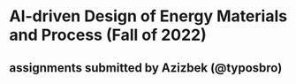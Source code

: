 # AI-driven Design of Energy Materials and Process (Fall of 2022)

## assignments submitted by Azizbek (@typosbro)
